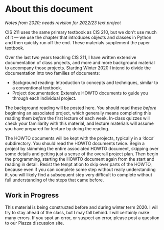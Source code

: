 
# About this document 

_Notes from 2020; needs revision for 2022/23 text project_

CIS 211 uses the same primary textbook as CIS 210, but we don't use much of it &mdash; we use the chapter
    that introduces objects and classes in Python and then quickly run off the end. These materials supplement
    the paper textbook.

Over the last two years teaching
    CIS 211, I have written extensive documentation of class projects, and more and more background material to
    accompany those projects. Starting Winter 2020 I intend to divide the documentation into two families of
    documents: 

* Background reading: Introduction to concepts and techniques, similar to a conventional textbook.
* Project documentation: Extensive HOWTO documents to guide you through each individual project.

The background reading will be posted here. You should read these
    *before*
    beginning an associated
    project, which generally means completing this reading them
    *before*
    the first lecture
    of each week. In-class quizzes will check your familiarity with this material, and lecture materials will
    assume you have prepared for lecture by doing the reading.


The HOWTO documents will be kept with the projects, typically in a &lsquo;docs&rsquo; subdirectory. You should read
    the
    HOWTO documents twice. Begin a project by skimming the entire associated HOWTO document, skipping over some details
    and getting
    just a sense of the overall project plan. Then begin the programming, starting the HOWTO document again from the
    start and reading in detail. Resist the tempt ation to skip over parts of the HOWTO, because even if you can
    complete
    some step without really understanding it, you will likely find a subsequent step very difficult to complete without
    full understanding of the steps that came before.</p>

## Work in Progress

This material is being constructed before and during winter term 2020.
    I will try to stay ahead of the class, but I may fall behind. I will certainly
    make many errors. If you spot an error, or suspect an error, please post a question to our Piazza discussion
    site. 